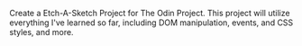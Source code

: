 Create a Etch-A-Sketch Project for The Odin Project. This project will utilize everything I've learned so far, including DOM manipulation, events, and CSS styles, and more. 
